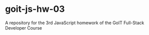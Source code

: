 # goit-js-hw-03
A repository for the 3rd JavaScript homework of the GoIT Full-Stack Developer
Course
